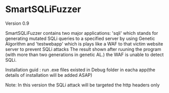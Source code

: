 # SmartSQLiFuzzer
Version 0.9

SmartSQLiFuzzer contains two major applications:
'sqli' which stands for generating mutated SQLi queries to a specified server by using Genetic Algorithm and
'testwebapp' which is plays like a WAF to that victim website server to prevent SQLi attacks
The result shown after ruuning the program (with more than two generations in genetic AL.) the WAF is unable to detect SQLi.

Installation guid :
run .exe files existed in Debug folder in eacha app(the details of installation will be added ASAP)

Note: In this version the SQLi attack will be targeted the http headers only
